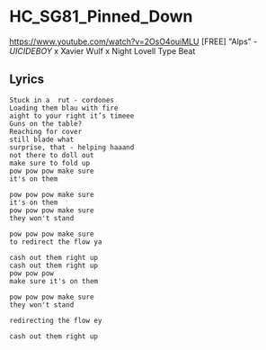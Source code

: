 # HC_SG81_Pinned_Down

https://www.youtube.com/watch?v=2OsO4ouiMLU
[FREE] "Alps" - $UICIDEBOY$ x Xavier Wulf x Night Lovell Type Beat

## Lyrics


```
Stuck in a  rut - cordones
Loading them blau with fire
aight to your right it’s timeee 
Guns on the table?
Reaching for cover
still blade what 
surprise, that - helping haaand
not there to doll out
make sure to fold up
pow pow pow make sure
it's on them

pow pow pow make sure
it's on them
pow pow pow make sure
they won't stand

pow pow pow make sure
to redirect the flow ya 

cash out them right up
cash out them right up
pow pow pow
make sure it's on them

pow pow pow make sure
they won't stand

redirecting the flow ey

cash out them right up

```
